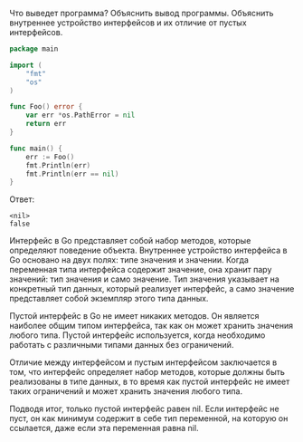 Что выведет программа? Объяснить вывод программы. Объяснить внутреннее устройство интерфейсов и их отличие от пустых интерфейсов.

```go
package main

import (
	"fmt"
	"os"
)

func Foo() error {
	var err *os.PathError = nil
	return err
}

func main() {
	err := Foo()
	fmt.Println(err)
	fmt.Println(err == nil)
}
```

Ответ:
```
<nil>
false
```

Интерфейс в Go представляет собой набор методов, которые определяют поведение объекта.
Внутреннее устройство интерфейса в Go основано на двух полях: типе значения и значении.
Когда переменная типа интерфейса содержит значение, она хранит пару значений: тип значения и само значение.
Тип значения указывает на конкретный тип данных, который реализует интерфейс, а само значение представляет собой экземпляр этого типа данных.

Пустой интерфейс в Go не имеет никаких методов. Он является наиболее общим типом интерфейса,
так как он может хранить значения любого типа. Пустой интерфейс используется, когда необходимо работать с различными типами данных без ограничений.

Отличие между интерфейсом и пустым интерфейсом заключается в том, что интерфейс определяет набор методов, которые должны быть реализованы в типе данных,
в то время как пустой интерфейс не имеет таких ограничений и может хранить значения любого типа.

Подводя итог, только пустой интерфейс равен nil. Если интерфейс не пуст, он как минимум содержит в себе тип переменной, на которую он ссылается,
даже если эта переменная равна nil.